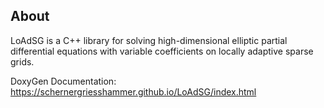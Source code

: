 ## About 

LoAdSG is a C++ library for solving high-dimensional elliptic partial differential equations with variable coefficients on locally adaptive sparse grids.


DoxyGen Documentation: https://schernergriesshammer.github.io/LoAdSG/index.html
